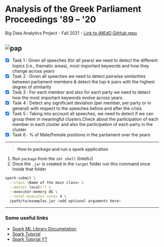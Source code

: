 # Analysis of the Greek Parliament Proceedings '89 – '20
Big Data Analytics Project - Fall 2021  - [Link to *iMEdD* GitHub repo](https://github.com/iMEdD-Lab/Greek_Parliament_Proceedings)

![pap](https://thesocialist.gr/wp-content/uploads/2021/06/papandreou3_2306.jpg)
---

* [X] Task 1 : Given all speeches (for all years) we need to detect the different topics (i.e., thematic areas), most important keywords and how they change across years
* [X] Task 2 : Given all speeches we need to detect pairwise similarities between parliament members & detect the top-k pairs with the highest degree of similarity
* [X] Task 3 : For each member and also for each party we need to detect how the most important keywords evolve across years.
* [X] Task 4 : Detect any significant deviation (per member, per party or in general) with respect to the speeches before and after the crisis
* [X] Task 5 : Taking into account all speeches, we need to detect if we can group them in meaningful clusters.Check about the participation of each member in each cluster and    also the participation of each party in the cluster.
* [X] Task 6 : % of Male/Female positions in the parliament over the years 

---

> **How to package and run a spark application**

1. Run ``` package ``` from the ``` sbt shell ``` (IntelliJ)
2. Once the ``` .jar ``` is created in the ``` target ``` folder run this command once inside that folder
```bash
spark-submit \
  --class <Name of the main class> \
  --master local[*] \  
  --executor-memory 8G \
  --total-executor-cores 4 \
  /path/to/examples.jar <add optional arguments here>
```

---

### **Some useful links**
- [Spark ML Library Documetation](https://spark.apache.org/docs/3.0.1/ml-guide.html)
- [Spark Tutorial](https://www.tutorialspoint.com/apache_spark/index.htm)
- [Spark Tutorial YT](https://www.youtube.com/watch?v=S2MUhGA3lEw)
